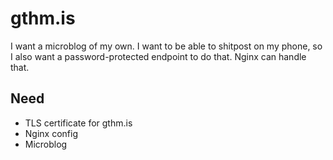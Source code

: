 # gthm.is

I want a microblog of my own.
I want to be able to shitpost on my phone, so I also want a password-protected endpoint to do that.
Nginx can handle that.

## Need

* TLS certificate for gthm.is
* Nginx config
* Microblog
